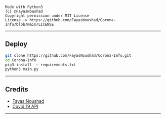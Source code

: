 ```
Made with Python3
(C) @FayasNoushad
Copyright permission under MIT License
License -> https://github.com/FayasNoushad/Corona-Info/blob/main/LICENSE
```

---

## Deploy

```sh
git clone https://github.com/FayasNoushad/Corona-Info.git
cd Corona-Info
pip3 install -r requirements.txt
python3 main.py
```

---

## Credits

- [Fayas Noushad](https://github.com/FayasNoushad)
- [Covid 19 API](https://api.sumanjay.cf/covid)

---